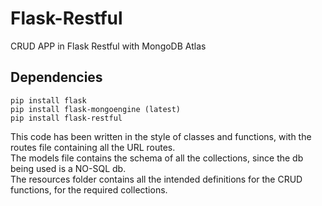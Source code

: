 # Flask-Restful
CRUD APP in Flask Restful with MongoDB Atlas
## Dependencies
``` 
pip install flask
pip install flask-mongoengine (latest)
pip install flask-restful
```
This code has been written in the style of classes and functions, with the routes file containing all the URL routes. <br/>
The models file contains the schema of all the collections, since the db being used is a NO-SQL db. <br/>
The resources folder contains all the intended definitions for the CRUD functions, for the required collections.
